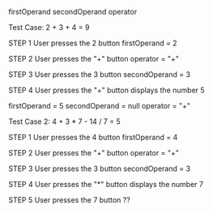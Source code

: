 firstOperand
secondOperand
operator

Test Case: 2 + 3 + 4 = 9

STEP 1
User presses the 2 button
firstOperand = 2

STEP 2
User presses the "+" button
operator = "+"

STEP 3
User presses the 3 button
secondOperand = 3

STEP 4
User presses the "+" button
displays the number 5

firstOperand = 5
secondOperand = null
operator = "+"

Test Case 2: 4 + 3 \* 7 - 14 / 7 = 5

STEP 1
User presses the 4 button
firstOperand = 4

STEP 2
User presses the "+" button
operator = "+"

STEP 3
User presses the 3 button
secondOperand = 3

STEP 4
User presses the "\*" button
displays the number 7

STEP 5
User presses the 7 button
??
